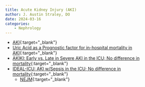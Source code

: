 ```yaml
---
title: Acute Kidney Injury (AKI)
author: J. Austin Straley, DO
date: 2024-03-16
categories: 
    - Nephrology
---
```

- [AKI](https://kdigo.org/wp-content/uploads/2016/10/KDIGO-2012-AKI-Guideline-English.pdf){:target="_blank"}
- [Uric Acid as a Prognostic factor for in-hospital mortality in AKI](https://pubmed.ncbi.nlm.nih.gov/37073630/){:target="_blank"}
- [AKIKI: Early vs. Late in Severe AKI in the ICU; No difference in mortality](https://pubmed.ncbi.nlm.nih.gov/27181456/){:target="_blank"}
- [IDEAL-ICU: AKI w/Sepsis in the ICU; No difference in mortality](https://pubmed.ncbi.nlm.nih.gov/30304656/){:target="_blank"}
    - [NEJM](https://www.nejm.org/doi/full/10.1056/NEJMoa1803213/){:target="_blank"}
